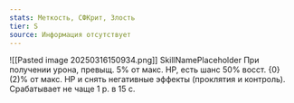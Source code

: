 ```yaml
---
stats: Меткость, СФКрит, Злость
tier: S
source: Информация отсутствует
---
```

![[Pasted image 20250316150934.png]]
SkillNamePlaceholder
При получении урона, превыщ. 5% от макс. HP, есть шанс 50% восст. {0}(2)% от макс. HP и снять негативные эффекты (проклятия и контроль). Срабатывает не чаще 1 р. в 15 с.
